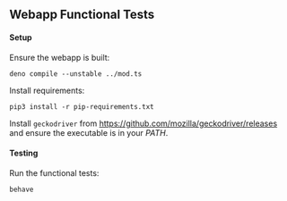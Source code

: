 ## Webapp Functional Tests

#### Setup

Ensure the webapp is built:

    deno compile --unstable ../mod.ts

Install requirements:

    pip3 install -r pip-requirements.txt

Install `geckodriver` from https://github.com/mozilla/geckodriver/releases and ensure the executable is in your _PATH_. 

#### Testing

Run the functional tests:

    behave
